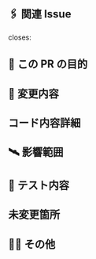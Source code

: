 ## 🖇 関連 Issue

<!-- GitHub Issueのリンクを記入してください -->
<!-- 例：closes: #123 -->

closes:

## 🎯 この PR の目的

<!-- 何を解決したいか、背景や動機を書く -->
<!-- 例：
- エンプティステートを追加することで、ユーザーの体感待機時間を減少させ、UX向上を目指す
- エラー時にユーザーに対して次のアクションを促す -->

## 🔧 変更内容

<!-- なにをどう変更したかをリスト形式で記載 -->
<!-- 例：
- 画面リロード時に、パージ配下のコンポーネントに対してエンプティステートを追加
- サーバーエラー時(ユーザーが回避不能なエラー時)に「ホームへ戻る」ボタンを追加-->

## コード内容詳細

<!-- 変更内容にまつわるコードの詳細や、コードの意図を記載 -->
<!-- 例：
- ページ配下のコンポーネント(HogeComponent, FugaComponent)に対してsuspenseを用いて遅延読み込みさせるよう修正
- error.tsxに対して「ホームへ戻る」ボタンを中央に追加 -->

## 🛰️ 影響範囲

<!-- 修正によって影響があるかもしれない箇所 -->
<!-- 副作用が起きうるモジュールなど -->

## 🧪 テスト内容

<!-- 実施した検証、確認方法 -->
<!-- 動作確認用の画像や動画があれば添付 -->
<!-- 例：
- エラー時の画面にてホームへ移動することを確認
- エラー時以外にerror.tsxにアクセスできないことを確認 -->

## 未変更箇所

<!-- 今回スコープアウトしたこと -->

## 🏃‍♂️ その他

<!-- レビュワーに伝えたいことや感想など -->
